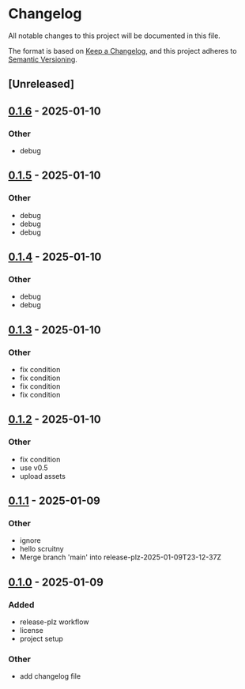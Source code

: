 # Changelog

All notable changes to this project will be documented in this file.

The format is based on [Keep a Changelog](https://keepachangelog.com/en/1.0.0/),
and this project adheres to [Semantic Versioning](https://semver.org/spec/v2.0.0.html).

## [Unreleased]

## [0.1.6](https://github.com/code-sleuth/scrutiny/compare/v0.1.5...v0.1.6) - 2025-01-10

### Other

- debug

## [0.1.5](https://github.com/code-sleuth/scrutiny/compare/v0.1.4...v0.1.5) - 2025-01-10

### Other

- debug
- debug
- debug

## [0.1.4](https://github.com/code-sleuth/scrutiny/compare/v0.1.3...v0.1.4) - 2025-01-10

### Other

- debug
- debug

## [0.1.3](https://github.com/code-sleuth/scrutiny/compare/v0.1.2...v0.1.3) - 2025-01-10

### Other

- fix condition
- fix condition
- fix condition
- fix condition

## [0.1.2](https://github.com/code-sleuth/scrutiny/compare/v0.1.1...v0.1.2) - 2025-01-10

### Other

- fix condition
- use v0.5
- upload assets

## [0.1.1](https://github.com/code-sleuth/scrutiny/compare/v0.1.0...v0.1.1) - 2025-01-09

### Other

- ignore
- hello scruitny
- Merge branch 'main' into release-plz-2025-01-09T23-12-37Z

 ## [0.1.0](https://github.com/code-sleuth/scrutiny/releases/tag/v0.1.0) - 2025-01-09

 ### Added

 - release-plz workflow
 - license
 - project setup

 ### Other

 - add changelog file

